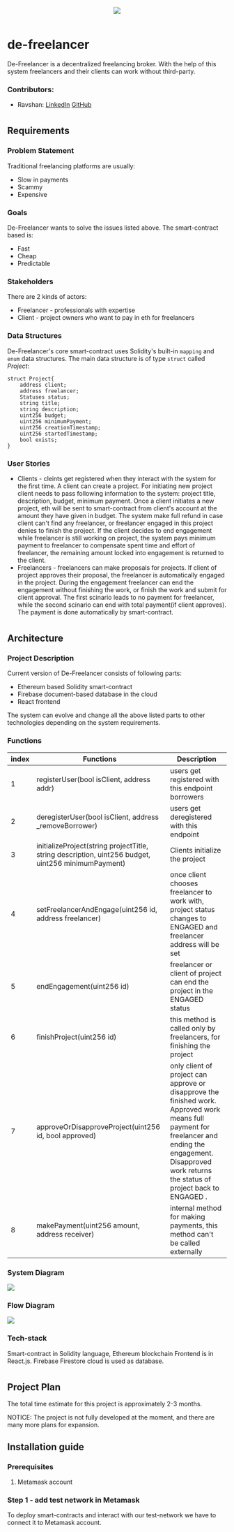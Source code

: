 <p align="center"><img src="./assets/de-freelancer-logo.png"></p>

![]()
# de-freelancer
De-Freelancer is a decentralized freelancing broker. With the help of this system freelancers and their clients can work without third-party.

### Contributors:

- Ravshan: [LinkedIn](https://www.linkedin.com/in/rmakhmadaliev/) [GitHub](https://github.com/Ravshann)

#

## Requirements

### Problem Statement

Traditional freelancing platforms are usually:
- Slow in payments
- Scammy
- Expensive 

### Goals

De-Freelancer wants to solve the issues listed above. The smart-contract based is:
- Fast
- Cheap
- Predictable

### Stakeholders

There are 2 kinds of actors:

- Freelancer - professionals with expertise
- Client - project owners who want to pay in eth for freelancers

### Data Structures

De-Freelancer's core smart-contract uses Solidity's built-in `mapping` and `enum` data structures. The main data structure is of type `struct` called _Project_:

```
struct Project{
    address client;
    address freelancer;
    Statuses status;
    string title;
    string description;
    uint256 budget;
    uint256 minimumPayment;
    uint256 creationTimestamp;
    uint256 startedTimestamp;
    bool exists;
}
```

### User Stories

- Clients - cleints get registered when they interact with the system for the first time. A client can create a project. For initiating new project client needs to pass following information to the system: project title, description, budget, minimum payment. Once a client initiates a new project, eth will be sent to smart-contract from client's account at the amount they have given in budget. The system make full refund in case client can't find any freelancer, or freelancer engaged in this project denies to finish the project. If the client decides to end engagement while freelancer is still working on project, the system pays minimum payment to freelancer to compensate spent time and effort of freelancer, the remaining amount locked into engagement is returned to  the client.  
- Freelancers - freelancers can make proposals for projects. If client of project approves their proposal, the freelancer is automatically engaged in the project. During the engagement freelancer can end the engagement without finishing the work, or finish the work and submit for client approval. The first scinario leads to no payment for freelancer, while the second scinario can end with total payment(if client approves). The payment is done automatically by smart-contract.
#

## Architecture

### Project Description

Current version of De-Freelancer consists of following parts:
- Ethereum based Solidity smart-contract
- Firebase document-based database in the cloud
- React frontend

The system can evolve and change all the above listed parts to other technologies depending on the system requirements.

### Functions

| index | Functions                                                       | Description                                                                       |
| ----- | --------------------------------------------------------------- | --------------------------------------------------------------------------------- |
| 1     | registerUser(bool isClient, address addr)                         | users get registered with this endpoint borrowers                                                  |
| 2     | deregisterUser(bool isClient, address \_removeBorrower)                    | users get deregistered with this endpoint                                      |
| 3     | initializeProject(string projectTitle, string description, uint256 budget, uint256 minimumPayment)                                                  | Clients initialize the project                                                       |
| 4     | setFreelancerAndEngage(uint256 id, address freelancer)                                             | once client chooses freelancer to work with, project status changes to ENGAGED and freelancer address will be set                                                     |
| 5     | endEngagement(uint256 id)                                              | freelancer or client of project can end the project in the ENGAGED status                                             |
| 6     | finishProject(uint256 id)                                                   | this method is called only by freelancers, for finishing the project                                     |
| 7     | approveOrDisapproveProject(uint256 id, bool approved)                               | only client of  project can approve or disapprove the finished work. Approved work means full payment for freelancer and ending the engagement. Disapproved work returns the status of project back to ENGAGED .                                                               |
| 8     | makePayment(uint256 amount, address receiver)                                             | internal method for making payments, this method can't be called externally                                                       |


### System Diagram

![](./assets/architecture.png)

### Flow Diagram

![](./assets/flow-diagram.png)

### Tech-stack

Smart-contract in Solidity language, Ethereum blockchain
Frontend is in React.js.
Firebase Firestore cloud is used as database. 

#

## Project Plan

The total time estimate for this project is approximately 2-3 months. 

NOTICE: The project is not fully developed at the moment, and there are many more plans for expansion.


## Installation guide

### Prerequisites
1. Metamask account

### Step 1 - add test network in Metamask
To deploy smart-contracts and interact with our test-network we have to connect it to Metamask account.